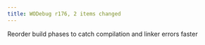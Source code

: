 ```yaml
---
title: WODebug r176, 2 items changed
---
```


Reorder build phases to catch compilation and linker errors faster
